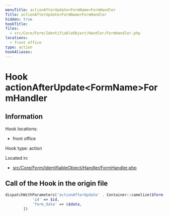```yaml
---
menuTitle: actionAfterUpdate<FormName>FormHandler
Title: actionAfterUpdate<FormName>FormHandler
hidden: true
hookTitle: 
files:
  - src/Core/Form/IdentifiableObject/Handler/FormHandler.php
locations:
  - front office
type: action
hookAliases:
---
```


# Hook actionAfterUpdate&lt;FormName>FormHandler

## Information

Hook locations: 
  - front office

Hook type: action

Located in: 
  - [src/Core/Form/IdentifiableObject/Handler/FormHandler.php](https://github.com/PrestaShop/PrestaShop/blob/8.0.x/src/Core/Form/IdentifiableObject/Handler/FormHandler.php)

## Call of the Hook in the origin file

```php
dispatchWithParameters('actionAfterUpdate' . Container::camelize($form->getName()) . 'FormHandler', [
            'id' => $id,
            'form_data' => &$data,
        ])
```